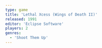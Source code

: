 ```yaml
---
type: game
title: 'Lethal Xcess (Wings of Death II)'
released: 1991
editor: 'Eclipse Software'
players: 2
genres:
  - 'Shoot Them Up'
---
```

